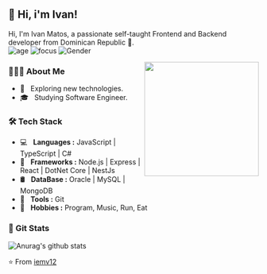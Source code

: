 ## 🚀 Hi, i'm Ivan! 

Hi, I'm Ivan Matos, a passionate self-taught Frontend and Backend developer from Dominican Republic :wave:.
<br/>
![age](https://img.shields.io/badge/Age-21-blue)
![focus](https://img.shields.io/badge/Focus-Backend-brightgreen)
![Gender](https://img.shields.io/badge/Gender-%F0%9F%A4%B5-lightgrey)
<br/>

<img align='right' src="https://media.giphy.com/media/M9gbBd9nbDrOTu1Mqx/giphy.gif" width="230">

### 👨🏻‍💻 About Me

- 🤔 &nbsp; Exploring new technologies.
- 🎓 &nbsp; Studying Software Engineer.

### 🛠 Tech Stack

- 💻 &nbsp; **Languages :** JavaScript | TypeScript | C#
- 🧰 &nbsp; **Frameworks :** Node.js | Express | React | DotNet Core | NestJs
- 🛢 &nbsp; **DataBase :** Oracle | MySQL | MongoDB
- 🔧 &nbsp; **Tools :** Git 
- 💪 &nbsp; **Hobbies :** Program, Music, Run, Eat

### 🐙 Git Stats


  ![Anurag's github stats](https://github-readme-stats.vercel.app/api/?username=Iemv12&show_icons=true&title_color=fff&icon_color=79ff97&text_color=9f9f9f&bg_color=151515)


⭐️ From [iemv12](https://github.com/iemv12)


